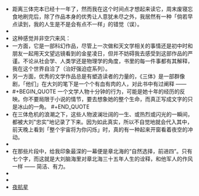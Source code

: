 - 距离三体完本已经十一年了，然而我在这个时间点才想起来读它，周末废寝忘食地刷完后，除了作品本身的优秀让人意犹未尽之外，我居然有一种「倘若早点读到，我的人生是不是会有点不一样」的错觉（误）。
-
- 这种感觉并非空穴来风：
- 一方面，它是一部科幻作品，尽管上一次做和天文学相关的事情还是初中时和朋友一起用天文望远镜看到的金星凌日，但并不妨碍我去感受到这部作品的严谨。不论从社会学、人类学还是物理学的角度，书里的每一件事都有其解释，我在这个世界自洽了（治好强迫症系列）。
- 另一方面，优秀的文学作品总是有塑造读者的力量的，《三体》是一部群像剧，「他们」在大刘的笔下是一个个有血有肉的人，对此书中有过阐释 ——
-
  #+BEGIN_QUOTE
  一个文学人物十分钟的行为，可能是她十年的经历的反映。你不要局限于小说的情节，要去想象她的整个生命，而真正写成文字的只是冰山的一角。
  #+END_QUOTE
- 在三体危机的浪潮之下，这些人物波澜壮阔的一生、或热烈或闪光的一瞬间，都被大刘"忠实"地记录了下来。因为如此真实，所以不自觉地就会代入其中，前天晚上看到「整个宇宙将为你闪烁」时，真的有一种起来开窗看着夜空的冲动。
-
- 在那些片段中，给我印象最深的一幕便是章北海的“自然选择，前进四”。只有七个字，而这就是大刘脑海里对章北海三十五年人生的诠释，和他军人的作风一样 —— 简洁、有力。
-
-
- [夜航星](https://music.163.com/song?id=1416598057&userid=106483486)